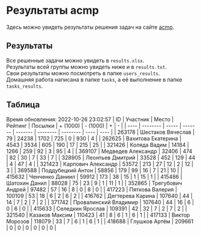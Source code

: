 # Результаты acmp
Здесь можно увидеть результаты решения задач на сайте [acmp](https://acmp.ru). 

## Результаты
Все решенные задачи можно увидеть в `results.xlsx`.  
Результаты всей группы можно увидеть ниже и в `results.txt`.  
Свои результаты можно посмотреть в папке `users_results`.  
Домашняя работа написана в папке `tasks`, а её выполнение в папке `tasks_results`.

## Таблица
Время обновления: 2022-10-26 23:02:57
| ID   | Участник | Место | Рейтинг | Посылки | + (1000) | - (1000) | +    | -    |
| ---- | -------- | ----- | ------- | ------- | -------- | -------- | ---- | ---- |
| 263178 | Шестаков Вячеслав | 79 | 24238 | 1702 | 725 | 0 | 930 | 4 |
| 262625 | Вахитова Екатерина | 4543 | 3534 | 605 | 190 | 17 | 215 | 25 |
| 321426 | Коляда Вадим | 14184 | 1266 | 259 | 92 | 3 | 95 | 4 |
| 369107 | Медведев Александр | 32406 | 474 | 82 | 30 | 7 | 33 | 7 |
| 328905 | Леонтьев Дмитрий | 33528 | 452 | 129 | 44 | 4 | 47 | 4 |
| 321423 | Карпович Александр | 53572 | 213 | 27 | 12 | 2 | 12 | 3 |
| 369588 | Поддубецкий Антон | 58856 | 179 | 99 | 16 | 7 | 21 | 10 |
| 415632 | Ченченко Даниил | 59912 | 173 | 38 | 15 | 1 | 15 | 1 |
| 415486 | Шатохин Данил | 88028 | 75 | 23 | 9 | 1 | 11 | 1 |
| 352865 | Трегубович Андрей | 97482 | 57 | 16 | 8 | 0 | 8 | 0 |
| 417223 | Пяткова Валерия | 100109 | 53 | 18 | 6 | 2 | 6 | 2 |
| 416762 | Дегтерева Карина | 107640 | 44 | 14 | 7 | 2 | 7 | 2 |
| 371742 | Провалинский Владимир | 107640 | 44 | 16 | 6 | 0 | 6 | 0 |
| 415633 | Селедкин Ярослав | 109391 | 42 | 32 | 7 | 2 | 7 | 2 |
| 321540 | Казаков Максим | 110423 | 41 | 8 | 6 | 1 | 6 | 1 |
| 417133 | Виктор Морозов | 118079 | 33 | 7 | 6 | 1 | 6 | 1 |
| 418688 | Глушков Артём | 209661 | 0 | 0 | 0 | 0 | 0 | 0 |
